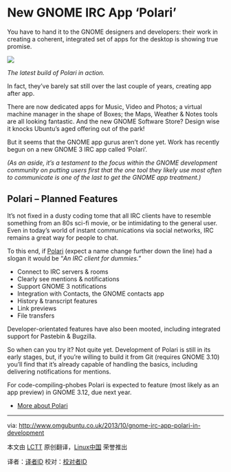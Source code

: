 New GNOME IRC App ‘Polari’
================================================================================
You have to hand it to the GNOME designers and developers: their work in creating a coherent, integrated set of apps for the desktop is showing true promise. 

![](http://www.omgubuntu.co.uk/wp-content/uploads/2013/10/gnome3_polari.jpg)

*The latest build of Polari in action.*

In fact, they’ve barely sat still over the last couple of years, creating app after app.

There are now dedicated apps for Music, Video and Photos; a virtual machine manager in the shape of Boxes; the Maps, Weather & Notes tools are all looking fantastic. And the new GNOME Software Store? Design wise it knocks Ubuntu’s aged offering out of the park!

But it seems that the GNOME app gurus aren’t done yet. Work has recently begun on a new GNOME 3 IRC app called ‘Polari’.

*(As an aside, it’s a testament to the focus within the GNOME development community on putting users first that the one tool they likely use most often to communicate is one of the last to get the GNOME app treatment.)*

## Polari – Planned Features ##

It’s not fixed in a dusty coding tome that all IRC clients have to resemble something from an 80s sci-fi movie, or be intimidating to the general user. Even in today’s world of instant communications via social networks, IRC remains a great way for people to chat.

To this end, if [Polari][1] (expect a name change further down the line) had a slogan it would be “*An IRC client for dummies.*”

- Connect to IRC servers & rooms
- Clearly see mentions & notifications
- Support GNOME 3 notifications
- Integration with Contacts, the GNOME contacts app
- History & transcript features
- Link previews
- File transfers

Developer-orientated features have also been mooted, including integrated support for Pastebin & Bugzilla.

So when can you try it? Not quite yet. Development of Polari is still in its early stages, but, if you’re willing to build it from Git (requires GNOME 3.10) you’ll find that it’s already capable of handling the basics, including  delivering notifications for mentions.

For code-compiling-phobes Polari is expected to feature (most likely as an app preview) in GNOME 3.12, due next year.

- [More about Polari][2]

--------------------------------------------------------------------------------

via: http://www.omgubuntu.co.uk/2013/10/gnome-irc-app-polari-in-development

本文由 [LCTT](https://github.com/LCTT/TranslateProject) 原创翻译，[Linux中国](http://linux.cn/) 荣誉推出

译者：[译者ID](https://github.com/译者ID) 校对：[校对者ID](https://github.com/校对者ID)

[1]:https://git.gnome.org/browse/polari
[2]:https://wiki.gnome.org/Apps/Polari